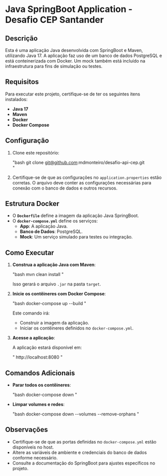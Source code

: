# Java SpringBoot Application - Desafio CEP Santander

## Descrição

Esta é uma aplicação Java desenvolvida com SpringBoot e Maven, utilizando Java 17. A aplicação faz uso de um banco de dados PostgreSQL e está conteinerizada com Docker. Um mock também está incluído na infraestrutura para fins de simulação ou testes.

## Requisitos

Para executar este projeto, certifique-se de ter os seguintes itens instalados:

- **Java 17**
- **Maven**
- **Docker**
- **Docker Compose**

## Configuração

1. Clone este repositório:

   "bash
   git clone git@github.com:mdmonteiro/desafio-api-cep.git   
   "

2. Certifique-se de que as configurações no `application.properties` estão corretas. O arquivo deve conter as configurações necessárias para conexão com o banco de dados e outros recursos.

## Estrutura Docker

- O **`Dockerfile`** define a imagem da aplicação Java SpringBoot.
- O **`docker-compose.yml`** define os serviços:
  - **App**: A aplicação Java.
  - **Banco de Dados**: PostgreSQL.
  - **Mock**: Um serviço simulado para testes ou integração.

## Como Executar

1. **Construa a aplicação Java com Maven**:

   "bash
   mvn clean install
   "

   Isso gerará o arquivo `.jar` na pasta `target`.

2. **Inicie os contêineres com Docker Compose**:

   "bash
   docker-compose up --build
   "

   Este comando irá:

   - Construir a imagem da aplicação.
   - Iniciar os contêineres definidos no `docker-compose.yml`.

3. **Acesse a aplicação**:

   A aplicação estará disponível em:

   "
   http://localhost:8080
   "   


## Comandos Adicionais

- **Parar todos os contêineres**:

  "bash
  docker-compose down
  "

- **Limpar volumes e redes**:

  "bash
  docker-compose down --volumes --remove-orphans
  "

## Observações

- Certifique-se de que as portas definidas no `docker-compose.yml` estão disponíveis no host.
- Altere as variáveis de ambiente e credenciais do banco de dados conforme necessário.
- Consulte a documentação do SpringBoot para ajustes específicos no projeto.
